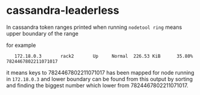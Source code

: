 # cassandra-leaderless

In cassandra token ranges printed when running 
`nodetool ring`
 means upper boundary of the range
 
 for example

 ```
    172.18.0.3       rack2       Up     Normal  226.53 KiB      35.80%              7824467802211071017
 ```
 it means keys to 7824467802211071017 has been mapped for node running in `172.18.0.3` and lower boundary can be found from this output by sorting and finding the biggest number which lower from 7824467802211071017.